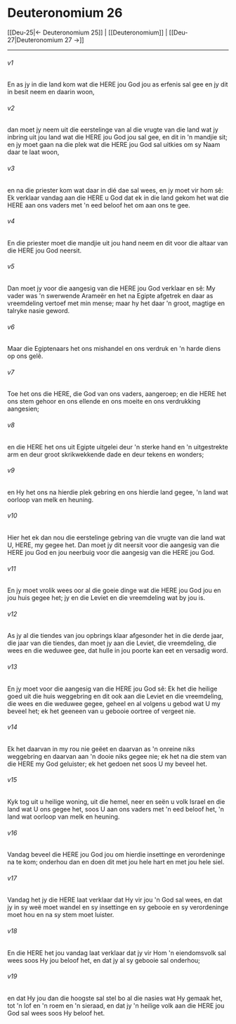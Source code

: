# Deuteronomium 26

[[Deu-25|← Deuteronomium 25]] | [[Deuteronomium]] | [[Deu-27|Deuteronomium 27 →]]
***

###### v1
En as jy in die land kom wat die HERE jou God jou as erfenis sal gee en jy dit in besit neem en daarin woon, 
###### v2
dan moet jy neem uit die eerstelinge van al die vrugte van die land wat jy inbring uit jou land wat die HERE jou God jou sal gee, en dit in 'n mandjie sit; en jy moet gaan na die plek wat die HERE jou God sal uitkies om sy Naam daar te laat woon, 
###### v3
en na die priester kom wat daar in dié dae sal wees, en jy moet vir hom sê: Ek verklaar vandag aan die HERE u God dat ek in die land gekom het wat die HERE aan ons vaders met 'n eed beloof het om aan ons te gee. 
###### v4
En die priester moet die mandjie uit jou hand neem en dit voor die altaar van die HERE jou God neersit. 
###### v5
Dan moet jy voor die aangesig van die HERE jou God verklaar en sê: My vader was 'n swerwende Arameër en het na Egipte afgetrek en daar as vreemdeling vertoef met min mense; maar hy het daar 'n groot, magtige en talryke nasie geword. 
###### v6
Maar die Egiptenaars het ons mishandel en ons verdruk en 'n harde diens op ons gelê. 
###### v7
Toe het ons die HERE, die God van ons vaders, aangeroep; en die HERE het ons stem gehoor en ons ellende en ons moeite en ons verdrukking aangesien; 
###### v8
en die HERE het ons uit Egipte uitgelei deur 'n sterke hand en 'n uitgestrekte arm en deur groot skrikwekkende dade en deur tekens en wonders; 
###### v9
en Hy het ons na hierdie plek gebring en ons hierdie land gegee, 'n land wat oorloop van melk en heuning. 
###### v10
Hier het ek dan nou die eerstelinge gebring van die vrugte van die land wat U, HERE, my gegee het. Dan moet jy dit neersit voor die aangesig van die HERE jou God en jou neerbuig voor die aangesig van die HERE jou God. 
###### v11
En jy moet vrolik wees oor al die goeie dinge wat die HERE jou God jou en jou huis gegee het; jy en die Leviet en die vreemdeling wat by jou is. 
###### v12
As jy al die tiendes van jou opbrings klaar afgesonder het in die derde jaar, die jaar van die tiendes, dan moet jy aan die Leviet, die vreemdeling, die wees en die weduwee gee, dat hulle in jou poorte kan eet en versadig word. 
###### v13
En jy moet voor die aangesig van die HERE jou God sê: Ek het die heilige goed uit die huis weggebring en dit ook aan die Leviet en die vreemdeling, die wees en die weduwee gegee, geheel en al volgens u gebod wat U my beveel het; ek het geeneen van u gebooie oortree of vergeet nie. 
###### v14
Ek het daarvan in my rou nie geëet en daarvan as 'n onreine niks weggebring en daarvan aan 'n dooie niks gegee nie; ek het na die stem van die HERE my God geluister; ek het gedoen net soos U my beveel het. 
###### v15
Kyk tog uit u heilige woning, uit die hemel, neer en seën u volk Israel en die land wat U ons gegee het, soos U aan ons vaders met 'n eed beloof het, 'n land wat oorloop van melk en heuning. 
###### v16
Vandag beveel die HERE jou God jou om hierdie insettinge en verordeninge na te kom; onderhou dan en doen dit met jou hele hart en met jou hele siel. 
###### v17
Vandag het jy die HERE laat verklaar dat Hy vir jou 'n God sal wees, en dat jy in sy weë moet wandel en sy insettinge en sy gebooie en sy verordeninge moet hou en na sy stem moet luister. 
###### v18
En die HERE het jou vandag laat verklaar dat jy vir Hom 'n eiendomsvolk sal wees soos Hy jou beloof het, en dat jy al sy gebooie sal onderhou; 
###### v19
en dat Hy jou dan die hoogste sal stel bo al die nasies wat Hy gemaak het, tot 'n lof en 'n roem en 'n sieraad, en dat jy 'n heilige volk aan die HERE jou God sal wees soos Hy beloof het. 
